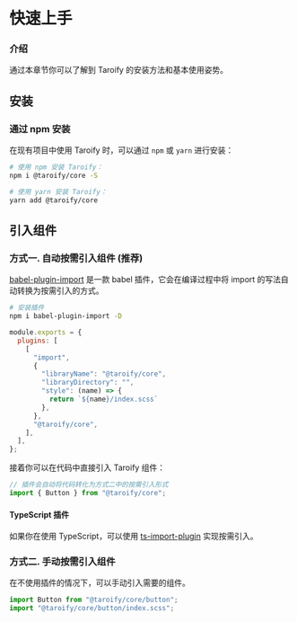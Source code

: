 # 快速上手

### 介绍

通过本章节你可以了解到 Taroify 的安装方法和基本使用姿势。

## 安装

### 通过 npm 安装

在现有项目中使用 Taroify 时，可以通过 `npm` 或 `yarn` 进行安装：

```bash
# 使用 npm 安装 Taroify：
npm i @taroify/core -S

# 使用 yarn 安装 Taroify：
yarn add @taroify/core
```

## 引入组件

### 方式一. 自动按需引入组件 (推荐)

[babel-plugin-import](https://github.com/ant-design/babel-plugin-import) 是一款 babel 插件，它会在编译过程中将 import 的写法自动转换为按需引入的方式。

```bash
# 安装插件
npm i babel-plugin-import -D
```

```js
module.exports = {
  plugins: [
    [
      "import",
      {
        "libraryName": "@taroify/core",
        "libraryDirectory": "",
        "style": (name) => {
          return `${name}/index.scss`
        },
      },
      "@taroify/core",
    ],
  ],
};
```

接着你可以在代码中直接引入 Taroify 组件：

```js
// 插件会自动将代码转化为方式二中的按需引入形式
import { Button } from "@taroify/core";
```

#### TypeScript 插件

如果你在使用 TypeScript，可以使用 [ts-import-plugin](https://github.com/Brooooooklyn/ts-import-plugin) 实现按需引入。

### 方式二. 手动按需引入组件

在不使用插件的情况下，可以手动引入需要的组件。

```js
import Button from "@taroify/core/button";
import "@taroify/core/button/index.scss";
```
